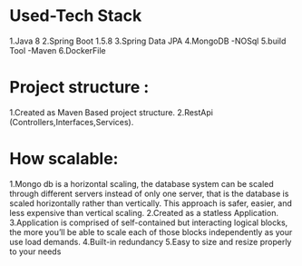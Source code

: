 # Used-Tech Stack

1.Java 8
2.Spring Boot 1.5.8
3.Spring Data JPA
4.MongoDB -NOSql
5.build Tool -Maven
6.DockerFile

# Project structure :

1.Created as Maven Based project structure.
2.RestApi (Controllers,Interfaces,Services).

# How scalable:

1.Mongo db is a horizontal scaling, the database system can be scaled through different servers instead of only one server, that is the database is scaled horizontally rather than vertically. This approach is safer, easier, and less expensive than vertical scaling.
2.Created as a statless Application.
3.Application is comprised of self-contained but interacting logical blocks, the more you’ll be able to scale each of those blocks independently as your use load demands.
4.Built-in redundancy
5.Easy to size and resize properly to your needs
